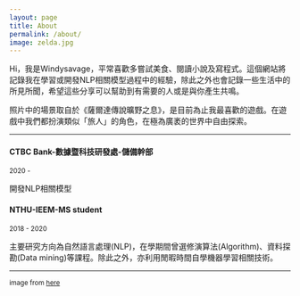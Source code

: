 ```yaml
---
layout: page
title: About
permalink: /about/
image: zelda.jpg
---
```


Hi，我是Windysavage，平常喜歡多嘗試美食、閱讀小說及寫程式。這個網站將記錄我在學習或開發NLP相關模型過程中的經驗，除此之外也會記錄一些生活中的所見所聞，希望這些分享可以幫助到有需要的人或是與你產生共鳴。

照片中的場景取自於《薩爾達傳說曠野之息》，是目前為止我最喜歡的遊戲。在遊戲中我們都扮演類似「旅人」的角色，在極為廣袤的世界中自由探索。

***

#### CTBC Bank-數據暨科技研發處-儲備幹部
<small>2020 -</small>

開發NLP相關模型

#### NTHU-IEEM-MS student
<small>2018 - 2020</small>

主要研究方向為自然語言處理(NLP)，在學期間曾選修演算法(Algorithm)、資料探勘(Data mining)等課程。除此之外，亦利用閒暇時間自學機器學習相關技術。

***
<small>image from [here](https://www.wallpaperflare.com/zelda-the-legend-of-zelda-breath-of-the-wild-link-silhouette-wallpaper-wfkj/download/1920x1080) </small>
